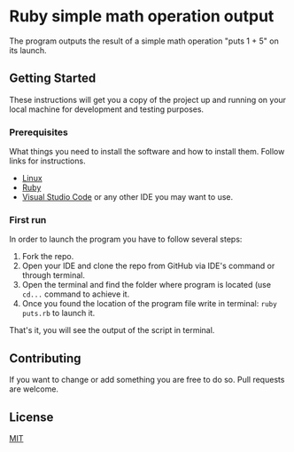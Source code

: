 # Ruby simple math operation output
The program outputs the result of a simple math operation "puts 1 + 5" on its launch.

## Getting Started 
These instructions will get you a copy of the project up and running on your local machine for development and testing purposes. 

### Prerequisites

What things you need to install the software and how to install them. Follow links for instructions.

- [Linux](https://www.linux.org/pages/download/)
- [Ruby](https://www.ruby-lang.org/en/documentation/installation/)
- [Visual Studio Code](https://code.visualstudio.com/) or any other IDE you may want to use.

### First run
In order to launch the program you have to follow several steps:

1. Fork the repo.
2. Open your IDE and clone the repo from GitHub via IDE's command or through terminal.
3. Open the terminal and find the folder where program is located (use `cd...` command to achieve it.
4. Once you found the location of the program file write in terminal: `ruby puts.rb` to launch it.

That's it, you will see the output of the script in terminal. 


## Contributing

If you want to change or add something you are free to do so.
Pull requests are welcome. 

## License
[MIT](https://choosealicense.com/licenses/mit/)